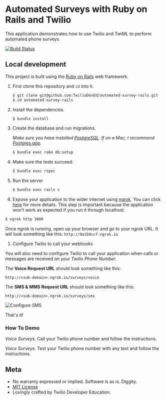 # Automated Surveys with Ruby on Rails and Twilio

This application demonstrates how to use Twilio and TwiML to perform automated phone surveys.

[![Build Status](https://travis-ci.org/TwilioDevEd/automated-survey-rails.svg?branch=master)](https://travis-ci.org/TwilioDevEd/automated-survey-rails)

## Local development

This project is built using the [Ruby on Rails](http://rubyonrails.org/) web framework.

1. First clone this repository and `cd` into it.

   ```bash
   $ git clone git@github.com:TwilioDevEd/automated-survey-rails.git
   $ cd automated-survey-rails
   ```

1. Install the dependencies.

   ```bash
   $ bundle install
   ```

1. Create the database and run migrations.

   _Make sure you have installed [PostgreSQL](http://www.postgresql.org/). If on
   a Mac, I recommend [Postgres.app](http://postgresapp.com)_.

   ```bash
   $ bundle exec rake db:setup
   ```

1. Make sure the tests succeed.

   ```bash
   $ bundle exec rspec
   ```

1. Run the server

   ```bash
   $ bundle exec rails s
   ```

1. Expose your application to the wider internet using [ngrok](http://ngrok.com). You can click
  [here](#expose-the-application-to-the-wider-internet) for more details. This step
  is important because the application won't work as expected if you run it through
  localhost.

  ```bash
  $ ngrok http 3000
  ```

  Once ngrok is running, open up your browser and go to your ngrok URL. It will
  look something like this: `http://9a159ccf.ngrok.io`

1. Configure Twilio to call your webhooks

  You will also need to configure Twilio to call your application when calls or messages are received on your _Twilio Phone Number_.

  The **Voice Request URL** should look something like this:

  ```
  http://<sub-domain>.ngrok.io/surveys/voice
  ```

  The **SMS & MMS Request URL** should look something like this:

  ```
  http://<sub-domain>.ngrok.io/surveys/sms
  ```

  ![Configure SMS](http://howtodocs.s3.amazonaws.com/twilio-number-config-all-med.gif)


That's it!

### How To Demo
_Voice Surveys_. Call your Twilio phone number and follow the instructions.

_Voice Surveys_. Text your Twilio phone number with any text and follow the instructions.

## Meta

* No warranty expressed or implied. Software is as is. Diggity.
* [MIT License](http://www.opensource.org/licenses/mit-license.html)
* Lovingly crafted by Twilio Developer Education.
